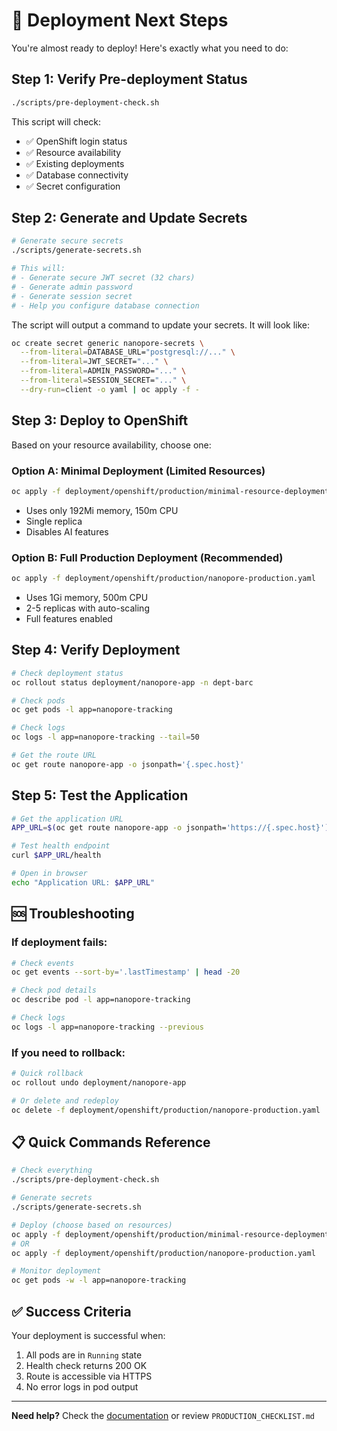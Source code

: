 # 🚀 Deployment Next Steps

You're almost ready to deploy! Here's exactly what you need to do:

## Step 1: Verify Pre-deployment Status
```bash
./scripts/pre-deployment-check.sh
```
This script will check:
- ✅ OpenShift login status
- ✅ Resource availability
- ✅ Existing deployments
- ✅ Database connectivity
- ✅ Secret configuration

## Step 2: Generate and Update Secrets
```bash
# Generate secure secrets
./scripts/generate-secrets.sh

# This will:
# - Generate secure JWT secret (32 chars)
# - Generate admin password
# - Generate session secret
# - Help you configure database connection
```

The script will output a command to update your secrets. It will look like:
```bash
oc create secret generic nanopore-secrets \
  --from-literal=DATABASE_URL="postgresql://..." \
  --from-literal=JWT_SECRET="..." \
  --from-literal=ADMIN_PASSWORD="..." \
  --from-literal=SESSION_SECRET="..." \
  --dry-run=client -o yaml | oc apply -f -
```

## Step 3: Deploy to OpenShift

Based on your resource availability, choose one:

### Option A: Minimal Deployment (Limited Resources)
```bash
oc apply -f deployment/openshift/production/minimal-resource-deployment.yaml
```
- Uses only 192Mi memory, 150m CPU
- Single replica
- Disables AI features

### Option B: Full Production Deployment (Recommended)
```bash
oc apply -f deployment/openshift/production/nanopore-production.yaml
```
- Uses 1Gi memory, 500m CPU
- 2-5 replicas with auto-scaling
- Full features enabled

## Step 4: Verify Deployment
```bash
# Check deployment status
oc rollout status deployment/nanopore-app -n dept-barc

# Check pods
oc get pods -l app=nanopore-tracking

# Check logs
oc logs -l app=nanopore-tracking --tail=50

# Get the route URL
oc get route nanopore-app -o jsonpath='{.spec.host}'
```

## Step 5: Test the Application
```bash
# Get the application URL
APP_URL=$(oc get route nanopore-app -o jsonpath='https://{.spec.host}')

# Test health endpoint
curl $APP_URL/health

# Open in browser
echo "Application URL: $APP_URL"
```

## 🆘 Troubleshooting

### If deployment fails:
```bash
# Check events
oc get events --sort-by='.lastTimestamp' | head -20

# Check pod details
oc describe pod -l app=nanopore-tracking

# Check logs
oc logs -l app=nanopore-tracking --previous
```

### If you need to rollback:
```bash
# Quick rollback
oc rollout undo deployment/nanopore-app

# Or delete and redeploy
oc delete -f deployment/openshift/production/nanopore-production.yaml
```

## 📋 Quick Commands Reference

```bash
# Check everything
./scripts/pre-deployment-check.sh

# Generate secrets
./scripts/generate-secrets.sh

# Deploy (choose based on resources)
oc apply -f deployment/openshift/production/minimal-resource-deployment.yaml
# OR
oc apply -f deployment/openshift/production/nanopore-production.yaml

# Monitor deployment
oc get pods -w -l app=nanopore-tracking
```

## ✅ Success Criteria

Your deployment is successful when:
1. All pods are in `Running` state
2. Health check returns 200 OK
3. Route is accessible via HTTPS
4. No error logs in pod output

---

**Need help?** Check the [documentation](https://nanopore-tracking-app.readthedocs.io/) or review `PRODUCTION_CHECKLIST.md` 